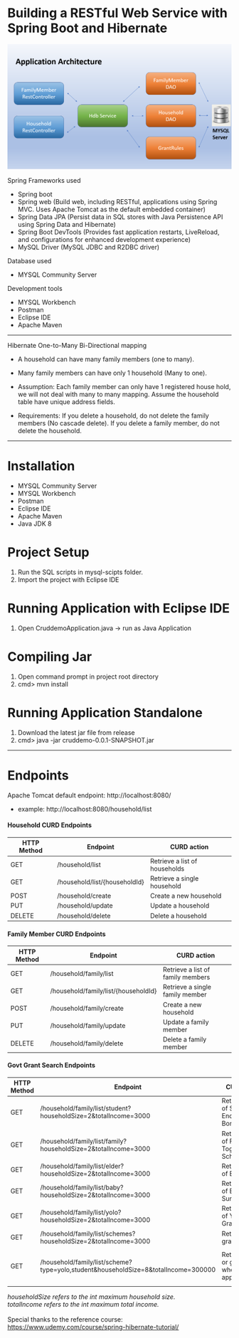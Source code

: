 # Building a RESTful Web Service with Spring Boot and Hibernate

![Alt text](/notes/applicationArchitecture.png?raw=true "Title")


Spring Frameworks used
- Spring boot
- Spring web (Build web, including RESTful, applications using Spring MVC. Uses Apache Tomcat as the default embedded container)
- Spring Data JPA (Persist data in SQL stores with Java Persistence API using Spring Data and Hibernate)
- Spring Boot DevTools (Provides fast application restarts, LiveReload, and configurations for enhanced development experience)
- MySQL Driver (MySQL JDBC and R2DBC driver)

Database used
- MYSQL Community Server

Development tools
- MYSQL Workbench
- Postman
- Eclipse IDE
- Apache Maven

---

Hibernate One-to-Many Bi-Directional mapping
- A household can have many family members (one to many).
- Many family members can have only 1 household (Many to one).

- Assumption: 
Each family member can only have 1 registered house hold, we will not deal with many to many mapping.
Assume the household table have unique address fields.

- Requirements: 
If you delete a household, do not delete the family members (No cascade delete).
If you delete a family member, do not delete the household.


---
# Installation
- MYSQL Community Server
- MYSQL Workbench
- Postman
- Eclipse IDE
- Apache Maven
- Java JDK 8
# Project Setup
1. Run the SQL scripts in  mysql-scipts folder.
2. Import the project with Eclipse IDE

# Running Application with Eclipse IDE
1. Open CruddemoApplication.java  -> run as Java Application

# Compiling Jar
1. Open command prompt in project root directory  
2. cmd> mvn install 

# Running Application Standalone
1. Download the latest jar file from release
2. cmd> java -jar cruddemo-0.0.1-SNAPSHOT.jar
---
# Endpoints
Apache Tomcat default endpoint: http://localhost:8080/
- example: http://localhost:8080/household/list
#### Household CURD Endpoints
| HTTP Method | Endpoint | CURD action |
| ------ | ------ | ------ |
| GET | /household/list | Retrieve a list of households|
| GET | /household/list/{householdId} | Retrieve a single household |
| POST | /household/create | Create a new household |
| PUT | /household/update | Update a household |
| DELETE | /household/delete | Delete a household |

#### Family Member CURD Endpoints
| HTTP Method | Endpoint | CURD action |
| ------ | ------ | ------ |
| GET | /household/family/list | Retrieve a list of family members|
| GET | /household/family/list/{householdId} | Retrieve a single family member |
| POST | /household/family/create | Create a new household |
| PUT | /household/family/update | Update a family member |
| DELETE | /household/family/delete | Delete a family member |

#### Govt Grant Search Endpoints
| HTTP Method | Endpoint | CURD action | Optional Params |
| ------ | ------ | ------ | ------ |
| GET | /household/family/list/student?householdSize=2&totalIncome=3000 | Retrieve a list of Student Encouragement Bonus | householdSize, totalIncome |
| GET | /household/family/list/family?householdSize=2&totalIncome=3000 | Retrieve a list of Family Togetherness Scheme | householdSize, totalIncome |
| GET | /household/family/list/elder?householdSize=2&totalIncome=3000 | Retrieve a list of Elder Bonus | householdSize, totalIncome |
| GET | /household/family/list/baby?householdSize=2&totalIncome=3000 | Retrieve a list of Baby Sunshine Grant | householdSize, totalIncome |
| GET | /household/family/list/yolo?householdSize=2&totalIncome=3000 | Retrieve a list of Yolo GST Grant | householdSize, totalIncome |
| GET | /household/family/list/schemes?householdSize=2&totalIncome=3000 | Retrieve all grants | householdSize, totalIncome |
| GET | /household/family/list/scheme?type=yolo,student&householdSize=8&totalIncome=300000 | Retrieve grant or grant(s) where applicable | householdSize, totalIncome, type={student, family, elder, baby, yolo} |

*householdSize refers to the int maximum household size.* <br/>
*totalIncome refers to the int maximum total income.*  <br/>
<br/>
Special thanks to the reference course:
https://www.udemy.com/course/spring-hibernate-tutorial/ 